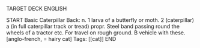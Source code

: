 TARGET DECK
ENGLISH

START
Basic
Caterpillar
Back: n. 1 larva of a butterfly or moth. 2 (caterpillar) a (in full caterpillar track or tread) propr. Steel band passing round the wheels of a tractor etc. For travel on rough ground. B vehicle with these. [anglo-french, = hairy cat]
Tags: [[cat]]
END
